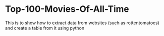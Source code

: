 # Top-100-Movies-Of-All-Time
This is to show how to extract data from websites (such as rottentomatoes) and create a table from it using python
